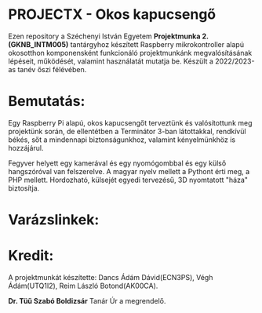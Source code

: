 # PROJECTX - Okos kapucsengő
Ezen repository a Széchenyi István Egyetem **Projektmunka 2. (GKNB_INTM005)** tantárgyhoz készített Raspberry mikrokontroller alapú okosotthon komponensként funkcionáló projektmunkánk megvalósításának lépéseit, működését, valamint használatát mutatja be. Készült a 2022/2023-as tanév őszi félévében. 


# **Bemutatás:** 

Egy Raspberry Pi alapú, okos kapucsengőt terveztünk és valósítottunk meg projektünk során, de ellentétben a Terminátor 3-ban látottakkal, rendkívül békés, sőt a mindennapi biztonságunkhoz, valamint kényelmünkhöz is hozzájárul.


Fegyver helyett egy kamerával és egy nyomógombbal és egy külső hangszóróval van felszerelve. A magyar nyelv mellett a Pythont érti meg, a PHP mellett. 
Hordozható, külsejét egyedi tervezésű, 3D nyomtatott "háza" biztosítja.


# **Varázslinkek:**






# **Kredit:**




A projektmunkát készítette: Dancs Ádám Dávid(ECN3PS), Végh Ádám(UTQ1I2), Reim László Botond(AK00CA).


**Dr. Tüű Szabó Boldizsár** Tanár Úr a megrendelő.
